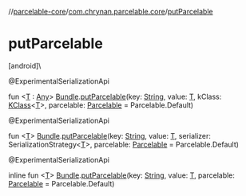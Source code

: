 //[parcelable-core](../../index.md)/[com.chrynan.parcelable.core](index.md)/[putParcelable](put-parcelable.md)

# putParcelable

[android]\

@ExperimentalSerializationApi

fun &lt;[T](put-parcelable.md) : [Any](https://kotlinlang.org/api/latest/jvm/stdlib/kotlin/-any/index.html)&gt; [Bundle](https://developer.android.com/reference/kotlin/android/os/Bundle.html).[putParcelable](put-parcelable.md)(key: [String](https://kotlinlang.org/api/latest/jvm/stdlib/kotlin/-string/index.html), value: [T](put-parcelable.md), kClass: [KClass](https://kotlinlang.org/api/latest/jvm/stdlib/kotlin.reflect/-k-class/index.html)&lt;[T](put-parcelable.md)&gt;, parcelable: [Parcelable](-parcelable/index.md#1131268509%2FMain%2F-1462739831) = Parcelable.Default)

@ExperimentalSerializationApi

fun &lt;[T](put-parcelable.md)&gt; [Bundle](https://developer.android.com/reference/kotlin/android/os/Bundle.html).[putParcelable](put-parcelable.md)(key: [String](https://kotlinlang.org/api/latest/jvm/stdlib/kotlin/-string/index.html), value: [T](put-parcelable.md), serializer: SerializationStrategy&lt;[T](put-parcelable.md)&gt;, parcelable: [Parcelable](-parcelable/index.md#1131268509%2FMain%2F-1462739831) = Parcelable.Default)

@ExperimentalSerializationApi

inline fun &lt;[T](put-parcelable.md)&gt; [Bundle](https://developer.android.com/reference/kotlin/android/os/Bundle.html).[putParcelable](put-parcelable.md)(key: [String](https://kotlinlang.org/api/latest/jvm/stdlib/kotlin/-string/index.html), value: [T](put-parcelable.md), parcelable: [Parcelable](-parcelable/index.md#1131268509%2FMain%2F-1462739831) = Parcelable.Default)
